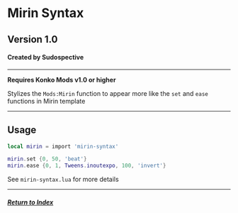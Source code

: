 # Mirin Syntax
## Version 1.0
#### Created by Sudospective

---
**Requires Konko Mods v1.0 or higher**

Stylizes the `Mods:Mirin` function to appear more like the `set` and `ease` functions in Mirin template

---
## Usage
```lua
local mirin = import 'mirin-syntax'

mirin.set {0, 50, 'beat'}
mirin.ease {0, 1, Tweens.inoutexpo, 100, 'invert'}
```

See `mirin-syntax.lua` for more details

---
##### [Return to Index](../index.md)
